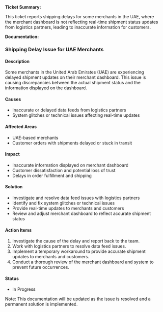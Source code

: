 **Ticket Summary:**

This ticket reports shipping delays for some merchants in the UAE, where the merchant dashboard is not reflecting real-time shipment status updates from logistics partners, leading to inaccurate information for customers.

**Documentation:**

### Shipping Delay Issue for UAE Merchants

#### Description

Some merchants in the United Arab Emirates (UAE) are experiencing delayed shipment updates on their merchant dashboard. This issue is causing discrepancies between the actual shipment status and the information displayed on the dashboard.

#### Causes

* Inaccurate or delayed data feeds from logistics partners
* System glitches or technical issues affecting real-time updates

#### Affected Areas

* UAE-based merchants
* Customer orders with shipments delayed or stuck in transit

#### Impact

* Inaccurate information displayed on merchant dashboard
* Customer dissatisfaction and potential loss of trust
* Delays in order fulfillment and shipping

#### Solution

* Investigate and resolve data feed issues with logistics partners
* Identify and fix system glitches or technical issues
* Provide real-time updates to merchants and customers
* Review and adjust merchant dashboard to reflect accurate shipment status

#### Action Items

1. Investigate the cause of the delay and report back to the team.
2. Work with logistics partners to resolve data feed issues.
3. Implement a temporary workaround to provide accurate shipment updates to merchants and customers.
4. Conduct a thorough review of the merchant dashboard and system to prevent future occurrences.

#### Status

* In Progress

Note: This documentation will be updated as the issue is resolved and a permanent solution is implemented.